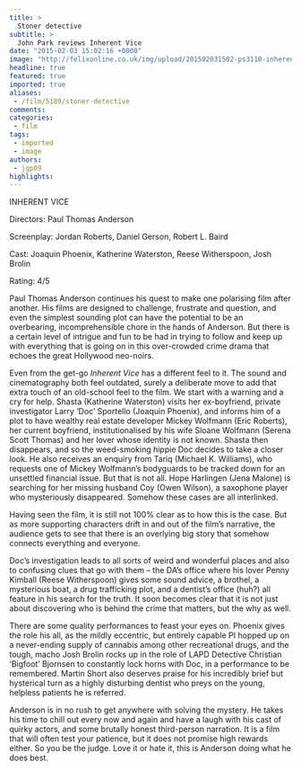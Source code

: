 ```yaml
---
title: >
  Stoner detective
subtitle: >
  John Park reviews Inherent Vice
date: "2015-02-03 15:02:16 +0000"
image: "http://felixonline.co.uk/img/upload/201502031502-ps3110-inherent-vice-cmyk.jpg"
headline: true
featured: true
imported: true
aliases:
 - /film/5189/stoner-detective
comments:
categories:
 - film
tags:
 - imported
 - image
authors:
 - jgp09
highlights:
---
```


INHERENT VICE

Directors: Paul Thomas Anderson

Screenplay: Jordan Roberts, Daniel Gerson, Robert L. Baird

Cast: Joaquin Phoenix, Katherine Waterston, Reese Witherspoon, Josh Brolin

Rating: 4/5

Paul Thomas Anderson continues his quest to make one polarising film after another. His films are designed to challenge, frustrate and question, and even the simplest sounding plot can have the potential to be an overbearing, incomprehensible chore in the hands of Anderson. But there is a certain level of intrigue and fun to be had in trying to follow and keep up with everything that is going on in this over-crowded crime drama that echoes the great Hollywood neo-noirs.

Even from the get-go _Inherent Vice_ has a different feel to it. The sound and cinematography both feel outdated, surely a deliberate move to add that extra touch of an old-school feel to the film. We start with a warning and a cry for help. Shasta (Katherine Waterston) visits her ex-boyfriend, private investigator Larry ‘Doc’ Sportello (Joaquin Phoenix), and informs him of a plot to have wealthy real estate developer Mickey Wolfmann (Eric Roberts), her current boyfriend, institutionalised by his wife Sloane Wolfmann (Serena Scott Thomas) and her lover whose identity is not known. Shasta then disappears, and so the weed-smoking hippie Doc decides to take a closer look. He also receives an enquiry from Tariq (Michael K. Williams), who requests one of Mickey Wolfmann’s bodyguards to be tracked down for an unsettled financial issue. But that is not all. Hope Harlingen (Jena Malone) is searching for her missing husband Coy (Owen Wilson), a saxophone player who mysteriously disappeared. Somehow these cases are all interlinked.

Having seen the film, it is still not 100% clear as to how this is the case. But as more supporting characters drift in and out of the film’s narrative, the audience gets to see that there is an overlying big story that somehow connects everything and everyone.

Doc’s investigation leads to all sorts of weird and wonderful places and also to confusing clues that go with them – the DA’s office where his lover Penny Kimball (Reese Witherspoon) gives some sound advice, a brothel, a mysterious boat, a drug trafficking plot, and a dentist’s office (huh?) all feature in his search for the truth. It soon becomes clear that it is not just about discovering who is behind the crime that matters, but the why as well.

There are some quality performances to feast your eyes on. Phoenix gives the role his all, as the mildly eccentric, but entirely capable PI hopped up on a never-ending supply of cannabis among other recreational drugs, and the tough, macho Josh Brolin rocks up in the role of LAPD Detective Christian ‘Bigfoot’ Bjornsen to constantly lock horns with Doc, in a performance to be remembered. Martin Short also deserves praise for his incredibly brief but hysterical turn as a highly disturbing dentist who preys on the young, helpless patients he is referred.

Anderson is in no rush to get anywhere with solving the mystery. He takes his time to chill out every now and again and have a laugh with his cast of quirky actors, and some brutally honest third-person narration. It is a film that will often test your patience, but it does not promise high rewards either. So you be the judge. Love it or hate it, this is Anderson doing what he does best.
